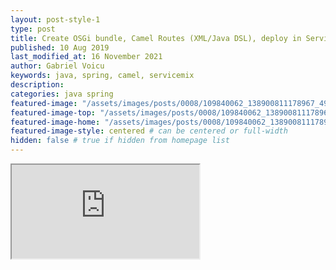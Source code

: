 ```yaml
---
layout: post-style-1
type: post
title: Create OSGi bundle, Camel Routes (XML/Java DSL), deploy in ServiceMix
published: 10 Aug 2019
last_modified_at: 16 November 2021
author: Gabriel Voicu
keywords: java, spring, camel, servicemix
description: 
categories: java spring
featured-image: "/assets/images/posts/0008/109840062_138900811178967_4976936830692921273_n.jpg" # full size
featured-image-top: "/assets/images/posts/0008/109840062_138900811178967_4976936830692921273_n.jpg" # width - 1200 (you can add the same URL as for featured-image)
featured-image-home: "/assets/images/posts/0008/109840062_138900811178967_4976936830692921273_n.jpg" # width - 600 (you can add the same URL as for featured-image) [use ~square images for homepage-style-1]
featured-image-style: centered # can be centered or full-width
hidden: false # true if hidden from homepage list
---
```

 <div class="ratio ratio-16x9 mb-3">
    <iframe src="https://www.youtube.com/embed/videoseries?list=PLvG8cZ6YuFBxzx0QeMaDbzAr-HdTW74Zc" title="YouTube video" allow="accelerometer; autoplay; clipboard-write; encrypted-media; gyroscope; picture-in-picture" allowfullscreen></iframe>
</div>
